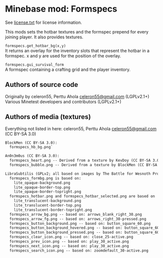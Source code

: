 Minebase mod: Formspecs
=======================
See [license.txt](./license.txt) for license information.

This mods sets the hotbar textures and the formspec prepend for every joining 
player. It also provides textures.

`formspecs.get_hotbar_bg(x,y)`  
It returns an overlay for the inventory slots that represent the hotbar in a 
formspec. x and y are used for the position of the overlay.

`formspecs.gui_survival_form`  
A formspec containing a crafting grid and the player inventory.

Authors of source code
----------------------
Originally by celeron55, Perttu Ahola <celeron55@gmail.com> (LGPLv2.1+)
Various Minetest developers and contributors (LGPLv2.1+)

Authors of media (textures)
---------------------------
Everything not listed in here:
celeron55, Perttu Ahola <celeron55@gmail.com> (CC BY-SA 3.0)

```txt
BlockMen (CC BY-SA 3.0):  
  formspecs_hb_bg.png`

An0n3m0us (CC BY-SA 3.0):  
  formspecs_heart.png -- Derived from a texture by KevDoy (CC BY-SA 3.0)  
  formspecs_bubble.png -- Derived from a texture by BlockMen (CC BY-SA 3.0)  

LibraSubtilis (GPLv2; all based on images by The Battle for Wesnoth Project)  
  formspecs_formbg.png is based on:  
    lite_opaque-background.png  
    lite_opaque-border-top.png  
    lite_opaque-border-topright.png  
  formspecs_hotbar.png and formspecs_hotbar_selected.png are based on  
    lite_translucent-background.png  
    lite_translucent-border-top.png  
    lite_translucent-border-topright.png  
  formspecs_arrow_bg.png -- based on: arrows_blank_right_30.png
  formspecs_arrow_fg.png -- based on: arrows_right_30-pressed.png
  formspecs_button_background.png -- based on: button_square_60.png
  formspecs_button_background_hovered.png -- based on: button_square_60-active.png
  formspecs_button_background_pressed.png -- based on: button_square_60-active-pressed.png
  formspecs_clear_icon.png -- based on: close_25-active.png
  formspecs_prev_icon.png -- based on: play_30_active.png
  formspecs_next_icon.png -- based on: play_30_active.png
  formspecs_search_icon.png -- based on: zoomdefault_30-active.png
```

